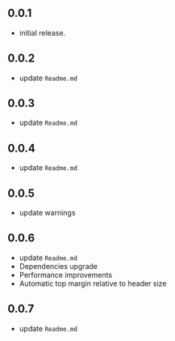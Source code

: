 ## 0.0.1

* initial release.

## 0.0.2

* update `Readme.md`

## 0.0.3

* update `Readme.md`

## 0.0.4

* update `Readme.md`

## 0.0.5

* update warnings

## 0.0.6

* update `Readme.md`
* Dependencies upgrade
* Performance improvements
* Automatic top margin relative to header size

## 0.0.7

* update `Readme.md `